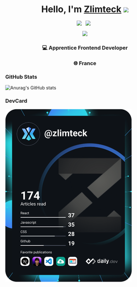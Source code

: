 <div align="center">
   <h1>Hello, I'm <a href="https://github.com/zlimteck/zlimteck">Zlimteck</a> <img src="https://wprock.fr/ezoimgfmt/assets.wprock.fr/emoji/joypixels/512/1f44b.png?ezimgfmt=ng%3Awebp%2Fngcb25%2Frs%3Adevice%2Frscb25-1" width="25px"> </h1>
</div>

<p align='center'>
   <a href="https://www.linkedin.com/in/joffrey-dercourt-236174247//"><img height="30" src="https://zupimages.net/up/20/41/sbgu.png"></a>&nbsp;&nbsp;
<a href="https://twitter.com/zlimteck"><img height="30" src="https://zupimages.net/up/22/31/1amz.png"></a>&nbsp;&nbsp;
 </p>


<div align="center">
<img src="https://zupimages.net/up/22/31/9ab0.png">
</div>

<div align="center">
<h3>💻 Apprentice Frontend Developer</h3>
<h3>🌐 France</h3>
</div>

<h3 align="left">GitHub Stats</h3>

![Anurag's GitHub stats](https://github-readme-stats-git-masterrstaa-rickstaa.vercel.app/api?username=zlimteck&show_icons=true&theme=tokyonight)

<h3 align="left">DevCard</h3>

<div align="left">
<a href="https://app.daily.dev/DailyDevTips"><img src="https://github.com/zlimteck/zlimteck/blob/main/devcard.svg" width="400" alt="Zlimteck Dev Card"/></a>
</div>
